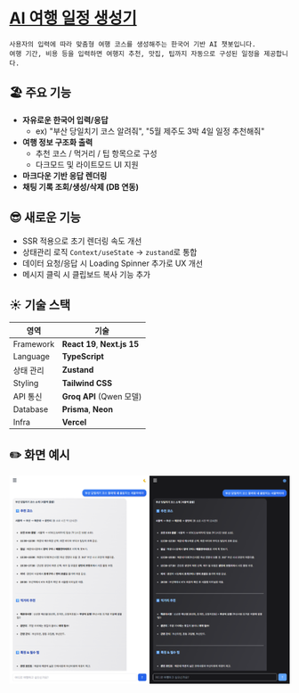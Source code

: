 # [AI 여행 일정 생성기](https://tripgen-dev.vercel.app/)

```
사용자의 입력에 따라 맞춤형 여행 코스를 생성해주는 한국어 기반 AI 챗봇입니다.  
여행 기간, 비용 등을 입력하면 여행지 추천, 맛집, 팁까지 자동으로 구성된 일정을 제공합니다.
```


## 🏖️ 주요 기능

- **자유로운 한국어 입력/응답**
    - ex) "부산 당일치기 코스 알려줘", "5월 제주도 3박 4일 일정 추천해줘"
- **여행 정보 구조화 출력**
  - 추천 코스 / 먹거리 / 팁 항목으로 구성
  - 다크모드 및 라이트모드 UI 지원
- **마크다운 기반 응답 렌더링**
- **채팅 기록 조회/생성/삭제 (DB 연동)**


## 😎 새로운 기능

- SSR 적용으로 초기 렌더링 속도 개선
- 상태관리 로직 `Context/useState` → `zustand`로 통합
- 데이터 요청/응답 시 Loading Spinner 추가로 UX 개선
- 메시지 클릭 시 클립보드 복사 기능 추가


## ☀️️ 기술 스택

| 영역        | 기술                                 |
|-------------|------------------------------------|
| Framework   | **React 19**, **Next.js 15**       |
| Language    | **TypeScript**                     |
| 상태 관리    | **Zustand**                        |
| Styling     | **Tailwind CSS**                   |
| API 통신    | **Groq API** (Qwen 모델)             |
| Database    | **Prisma**, **Neon**               |
| Infra       | **Vercel**                         |


## ✏️ 화면 예시
![readme.png](./public/readme.png)

